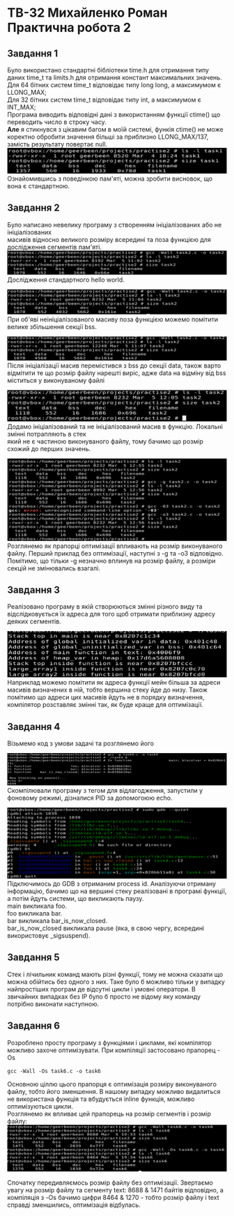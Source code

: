 # ТВ-32 Михайленко Роман Практична робота 2
## Завдання 1
Було використано стандартні бібліотеки time.h для отримання типу даних
time_t та limits.h для отримання констант максимальних значень.   
Для 64 бітних систем time_t відповідає типу long long, а максимумом є LLONG_MAX;  
Для 32 бітних систем time_t відповідає типу int, а максимумом є INT_MAX;  
Програма виводить відповідні дані з використанням функції ctime() що переводить число в строку часу.      
**Але** я стикнувся з цікавим багом в моїй системі, функія ctime() не може коректно обробити значення
більші за приблизно LLONG_MAX/137, замість результату повертає null.
![task1.png](images/task1.png)
Ознайомившись з поведінкою пам'яті, можна зробити висновок, що вона є стандартною.

## Завдання 2
Було написано невелику програму з створенням ініціалізованих або не ініціалізованих  
масивів відносно великого розміру всередині та поза функцією для дослідження сегментів пам'яті.  
![task21.png](images/task21.png)
Дослідження стандартного hello world.  

![task22.png](images/task22.png)
При об'яві неініціалізованого масиву поза функцією можемо помітити велике збільшення секції bss.   

![task23.png](images/task23.png)
Після ініціалізації масив перемістився з bss до секції data, також варто відмітити те що розмір файлу нарешті виріс, адже data на відміну від bss міститься у виконуваному файлі

![task24.png](images/task24.png)
Додамо ініціалізований та не ініціалізований масив в функцію. Локальні змінні потрапляють в стек  
який не є частиною виконуваного файлу, тому бачимо що розмір схожий до перших значень.

![task25.png](images/task25.png)
Розглянемо як прапорці оптимізації впливають на розмір виконуваного файлу. Перший  приклад без оптимізації, наступні з -g та -o3 відповідно. Помітимо, що тільки -g незначно вплинув на розмір файлу, а розміри секцій не змінювались взагалі.

## Завдання 3
Реалізовано програму в якій створюються змінні різного виду та відслідковується їх адреса для того щоб отримати приблизну адресу деяких сегментів.

![task3.png](images/task3.png)
Наприклад можемо помітити як адреса функції мейн більша за адреси масивів визначених в ній, тобто вершина стеку йде до низу. Також помітимо що адреси цих масивів йдуть не в порядку визначення, компілятор розставляє змінні так, як буде краще для оптимізації.

## Завдання 4
Візьмемо код з умови задачі та розглянемо його

![task41.png](images/task41.png)
Скомпілювали програму з тегом для відлагодження, запустили у фоновому режимі, дізналися PID за допомогоюю echo.

![task42.png](images/task42.png)
Підключимось до GDB з отриманим process id.
Аналізуючи отриману інформацію, бачимо що на вершині стеку реалізовані в програмі функції, а потім йдуть системи, що викликають паузу.  
main викликала foo.  
foo викликала bar.  
bar викликала bar_is_now_closed.  
bar_is_now_closed викликала pause (яка, в свою чергу, всередині використовує _sigsuspend).  

## Завдання 5
Стек і лічильник команд мають різні функції, тому не можна сказати що можна обійтись без одного з них. Таке було б можливо тільки у випадку найпростіших програм де відсутні цикли і умовні оператори.
В звичайних випадках без IP було б просто не відому яку команду потрібно виконати наступною.

## Завдання 6
Розроблено просту програму з функціями і циклами, які компілятор можливо захоче оптимізувати. При компіляції застосовано прапорец -Os
```shell
gcc -Wall -Os task6.c -o task6
```
Основною ціллю цього прапорця є оптимізація розміру виконуваного файлу, тобто його зменшення. В нашому випадку можливо видалиться не використана функція та вбудується inline функція, можливо оптимізуються цикли.  
Розглянемо як впливає цей прапорець на розмір сегментів і розмір файлу:
![task6.png](images/task6.png)

Спочатку передивляємось розмір файлу без оптимізації. Звертаємо увагу на розмір файлу та сегменту text: 8688 & 1471 байтів відповідно, а компіляція з -Os бачимо цифри 8464 & 1270 - тобто розмір файлу і text справді зменшились, оптимізація відбулась.
